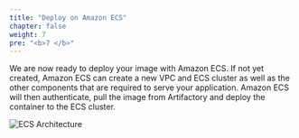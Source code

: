 ```yaml
---
title: "Deploy on Amazon ECS"
chapter: false
weight: 7
pre: "<b>7 </b>"
---
```


We are now ready to deploy your image with Amazon ECS. If not yet created, Amazon ECS can create a new VPC and ECS cluster as well as the other components that are required to serve your application. Amazon ECS will then authenticate, pull the image from Artifactory and deploy the container to the ECS cluster.

![ECS Architecture](/images/ecs-architecture.svg)
